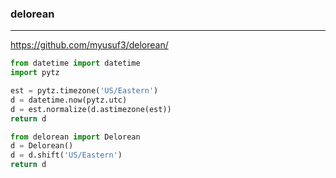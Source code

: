 ### delorean
---
https://github.com/myusuf3/delorean/

```py
from datetime import datetime
import pytz

est = pytz.timezone('US/Eastern')
d = datetime.now(pytz.utc)
d = est.normalize(d.astimezone(est))
return d

from delorean import Delorean
d = Delorean()
d = d.shift('US/Eastern')
return d
```

```
```

```
```

